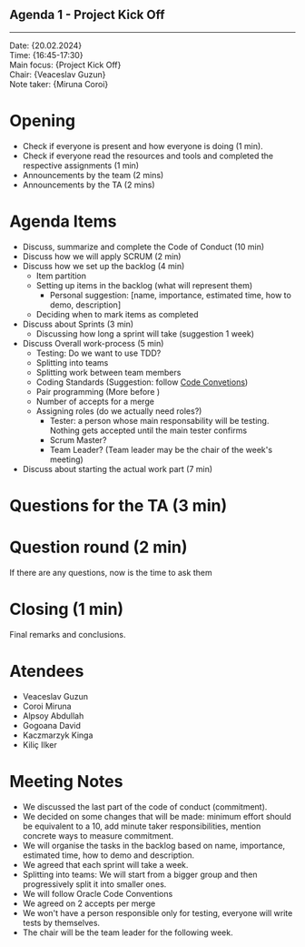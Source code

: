 ## Agenda 1 - Project Kick Off

---

Date:           {20.02.2024}\
Time:           {16:45-17:30}\
Main focus:     {Project Kick Off}\
Chair:          {Veaceslav Guzun}\
Note taker:     {Miruna Coroi}

# Opening
- Check if everyone is present and how everyone is doing (1 min). 
- Check if everyone read the resources and tools and completed the respective assignments (1 min)
- Announcements by the team (2 mins)
- Announcements by the TA (2 mins)

# Agenda Items
 - Discuss, summarize and complete the Code of Conduct (10 min)
 - Discuss how we will apply SCRUM (2 min)
 - Discuss how we set up the backlog (4 min)
    - Item partition
    - Setting up items in the backlog (what will represent them)
        - Personal suggestion: [name, importance, estimated time, how to demo, description]
    - Deciding when to mark items as completed
 - Discuss about Sprints (3 min)
    - Discussing how long a sprint will take (suggestion 1 week)
 - Discuss Overall work-process (5 min)
    - Testing: Do we want to use TDD?
    - Splitting into teams
    - Splitting work between team members
    - Coding Standards (Suggestion: follow [Code Convetions](https://www.oracle.com/java/technologies/javase/codeconventions-contents.html))
    - Pair programming (More before )
    - Number of accepts for a merge
    - Assigning roles (do we actually need roles?)
        - Tester: a person whose main responsability will be testing. Nothing gets accepted until the main tester confirms
        - Scrum Master?
        - Team Leader? (Team leader may be the chair of the week's meeting)
 - Discuss about starting the actual work part (7 min)
# Questions for the TA (3 min)
 
# Question round (2 min)
If there are any questions, now is the time to ask them

# Closing (1 min)
Final remarks and conclusions.

# Atendees
   - Veaceslav Guzun
   - Coroi Miruna
   - Alpsoy Abdullah
   - Gogoana David
   - Kaczmarzyk Kinga
   - Kiliç Ilker

# Meeting Notes
- We discussed the last part of the code of conduct (commitment).
- We decided on some changes that will be made: minimum effort should be equivalent to a 10, add minute taker responsibilities, mention concrete ways to measure commitment.
- We will organise the tasks in the backlog based on name, importance, estimated time, how to demo and description.
-  We agreed that each sprint will take a week.
- Splitting into teams: We will start from a bigger group and then progressively split it into smaller ones.
- We will follow Oracle Code Conventions
- We agreed on 2 accepts per merge
- We won't have a person responsible only for testing, everyone will write tests by themselves.
- The chair will be the team leader for the following week.


